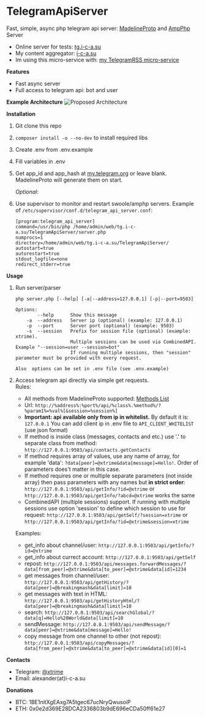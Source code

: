 # TelegramApiServer
Fast, simple, async php telegram api server: 
[MadelineProto](https://github.com/danog/MadelineProto) and [AmpPhp](https://github.com/amphp/amp) Server

* Online server for tests: [tg.i-c-a.su](https://tg.i-c-a.su)
* My content aggregator: [i-c-a.su](https://i-c-a.su)
* Im using this micro-service with: [my TelegramRSS micro-service](https://github.com/xtrime-ru/TelegramRSS) 

**Features**

* Fast async server
* Full access to telegram api: bot and user

**Example Architecture**
![Proposed Architecture](https://hsto.org/webt/j-/ob/ky/j-obkye1dv68ngsrgi12qevutra.png)
 
**Installation**

1. Git clone this repo
1. `composer install -o --no-dev` to install required libs
1. Create .env from .env.example
1. Fill variables in .env
1. Get app_id and app_hash at [my.telegram.org](https://my.telegram.org/) or leave blank.
   MadelineProto will generate them on start.

     _Optional:_
1. Use supervisor to monitor and restart swoole/amphp servers. Example of `/etc/supervisor/conf.d/telegram_api_server.conf`: 
     ```
    [program:telegram_api_server]
    command=/usr/bin/php /home/admin/web/tg.i-c-a.su/TelegramApiServer/server.php
    numprocs=1
    directory=/home/admin/web/tg.i-c-a.su/TelegramApiServer/
    autostart=true
    autorestart=true
    stdout_logfile=none
    redirect_stderr=true
     ```

**Usage**

1. Run server/parser
    ```
    php server.php [--help] [-a|--address=127.0.0.1] [-p|--port=9503]
    
    Options:
            --help      Show this message
        -a  --address   Server ip (optional) (example: 127.0.0.1)
        -p  --port      Server port (optional) (example: 9503)
        -s  --session   Prefix for session file (optional) (example: xtrime). 
                        Multiple sessions can be used via CombinedAPI. Example "--session=user --session=bot"
                        If running multiple sessions, then "session" parameter must be provided with every request.
    
    Also  options can be set in .env file (see .env.example)
    ```
1. Access telegram api directly via simple get requests.    
    Rules:
    * All methods from MadelineProto supported: [Methods List](https://docs.madelineproto.xyz/API_docs/methods/)
    * Url: `http://%address%:%port%/api/%class%.%method%/?%param1%=%val%[&session=%session%]`
    * <b>Important: api available only from ip in whitelist.</b> 
        By default it is: `127.0.0.1`
        You can add client ip in .env file to `API_CLIENT_WHITELIST` (use json format)
    * If method is inside class (messages, contacts and etc.) use '.' to separate class from method: 
        `http://127.0.0.1:9503/api/contacts.getContacts`
    * If method requires array of values, use any name of array, for example 'data': 
        `?data[peer]=@xtrime&data[message]=Hello!`. Order of parameters does't matter in this case.
    * If method requires one or multiple separate parameters (not inside array) then pass parameters with any names but **in strict order**: 
        `http://127.0.0.1:9503/api/getInfo/?id=@xtrime` or `http://127.0.0.1:9503/api/getInfo/?abcd=@xtrime` works the same
    * CombinedAPI (multiple sessions) support. If running with multiple sessions use option 'session' to define which session to use for request:
        `http://127.0.0.1:9503/api/getSelf/?session=xtrime` or `http://127.0.0.1:9503/api/getInfo/?id=@xtrime&session=xtrime`
    
    Examples:
    * get_info about channel/user: `http://127.0.0.1:9503/api/getInfo/?id=@xtrime`
    * get_info about currect account: `http://127.0.0.1:9503/api/getSelf`
    * repost: `http://127.0.0.1:9503/api/messages.forwardMessages/?data[from_peer]=@xtrime&data[to_peer]=@xtrime&data[id]=1234`
    * get messages from channel/user: `http://127.0.0.1:9503/api/getHistory/?data[peer]=@breakingmash&data[limit]=10`
    * get messages with text in HTML: `http://127.0.0.1:9503/api/getHistoryHtml/?data[peer]=@breakingmash&data[limit]=10`
    * search: `http://127.0.0.1:9503/api/searchGlobal/?data[q]=Hello%20World&data[limit]=10`
    * sendMessage: `http://127.0.0.1:9503/api/sendMessage/?data[peer]=@xtrime&data[message]=Hello!`
    * copy message from one channel to other (not repost): `http://127.0.0.1:9503/api/copyMessages/?data[from_peer]=@xtrime&data[to_peer]=@xtrime&data[id][0]=1`
    
        
**Contacts**

* Telegram: [@xtrime](tg://resolve?domain=xtrime)
* Email: alexander(at)i-c-a.su

**Donations**

* BTC: 1BE1nitXgEAxg7A5tgec67ucNryQwusoiP
* ETH: 0x0e2d369E28DCA2336803b9dE696eCDa50ff61e27
